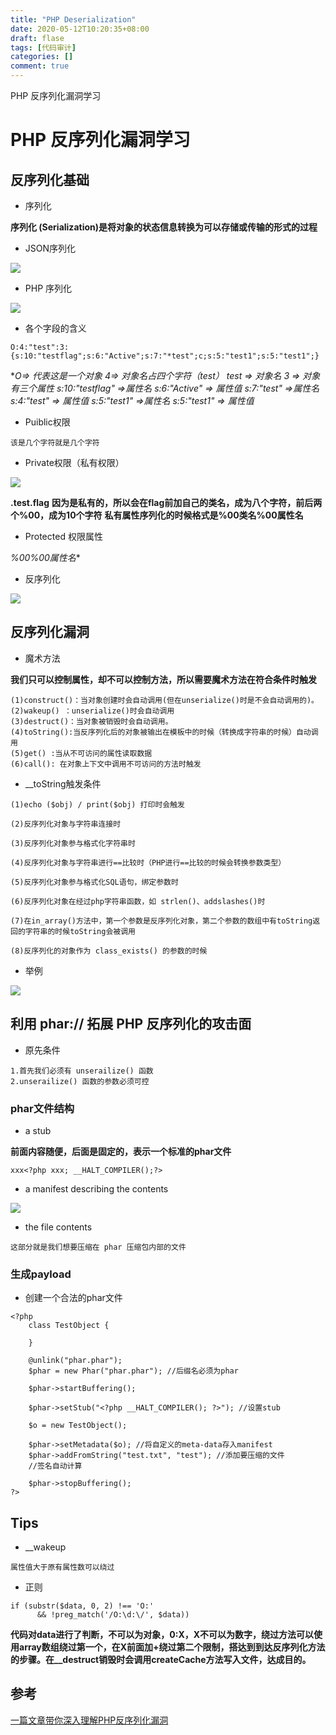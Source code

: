 ```yaml
---
title: "PHP Deserialization"
date: 2020-05-12T10:20:35+08:00
draft: flase
tags: [代码审计]
categories: []
comment: true
---
```

 PHP 反序列化漏洞学习
<!--more-->

# PHP 反序列化漏洞学习

## 反序列化基础

- 序列化

**序列化 (Serialization)是将对象的状态信息转换为可以存储或传输的形式的过程**

- JSON序列化

![](https://maekdown-1300474679.cos.ap-beijing.myqcloud.com/20200511183934.png)

- PHP 序列化

![](https://maekdown-1300474679.cos.ap-beijing.myqcloud.com/20200511193020.png)

- 各个字段的含义

```
O:4:"test":3:{s:10:"testflag";s:6:"Active";s:7:"*test";c;s:5:"test1";s:5:"test1";}
```

**O=> 代表这是一个对象
4=> 对象名占四个字符（test）
test => 对象名
3 => 对象有三个属性
s:10:"testflag" =>属性名
s:6:"Active" => 属性值
s:7:"*test"  =>属性名
s:4:"test" => 属性值
s:5:"test1" =>属性名
s:5:"test1" => 属性值**

- Puiblic权限

```
该是几个字符就是几个字符
```

- Private权限（私有权限）

![](https://maekdown-1300474679.cos.ap-beijing.myqcloud.com/20200511200420.png)

**.test.flag**
**因为是私有的，所以会在flag前加自己的类名，成为八个字符，前后两个%00，成为10个字符**
**私有属性序列化的时候格式是%00类名%00属性名**

- Protected 权限属性

**%00*%00属性名**

- 反序列化

![](https://maekdown-1300474679.cos.ap-beijing.myqcloud.com/20200511202151.png)

## 反序列化漏洞

- 魔术方法

**我们只可以控制属性，却不可以控制方法，所以需要魔术方法在符合条件时触发**

```
(1)construct()：当对象创建时会自动调用(但在unserialize()时是不会自动调用的)。
(2)wakeup() ：unserialize()时会自动调用
(3)destruct()：当对象被销毁时会自动调用。
(4)toString():当反序列化后的对象被输出在模板中的时候（转换成字符串的时候）自动调用
(5)get() :当从不可访问的属性读取数据
(6)call(): 在对象上下文中调用不可访问的方法时触发
```

-  __toString触发条件

```
(1)echo ($obj) / print($obj) 打印时会触发

(2)反序列化对象与字符串连接时

(3)反序列化对象参与格式化字符串时

(4)反序列化对象与字符串进行==比较时（PHP进行==比较的时候会转换参数类型）

(5)反序列化对象参与格式化SQL语句，绑定参数时

(6)反序列化对象在经过php字符串函数，如 strlen()、addslashes()时

(7)在in_array()方法中，第一个参数是反序列化对象，第二个参数的数组中有toString返回的字符串的时候toString会被调用

(8)反序列化的对象作为 class_exists() 的参数的时候
```

- 举例

![](https://maekdown-1300474679.cos.ap-beijing.myqcloud.com/20200511205821.png)

## 利用 phar:// 拓展 PHP 反序列化的攻击面

- 原先条件

```
1.首先我们必须有 unserailize() 函数
2.unserailize() 函数的参数必须可控
```

### phar文件结构

- a stub

**前面内容随便，后面是固定的，表示一个标准的phar文件**
```
xxx<?php xxx; __HALT_COMPILER();?>
```
- a manifest describing the contents

![](https://maekdown-1300474679.cos.ap-beijing.myqcloud.com/20200511212206.png)

- the file contents

```
这部分就是我们想要压缩在 phar 压缩包内部的文件
```

### 生成payload

- 创建一个合法的phar文件

```
<?php
    class TestObject {
    
    }

    @unlink("phar.phar");
    $phar = new Phar("phar.phar"); //后缀名必须为phar

    $phar->startBuffering();

    $phar->setStub("<?php __HALT_COMPILER(); ?>"); //设置stub

    $o = new TestObject();

    $phar->setMetadata($o); //将自定义的meta-data存入manifest
    $phar->addFromString("test.txt", "test"); //添加要压缩的文件
    //签名自动计算

    $phar->stopBuffering();
?>
```

## Tips

- __wakeup

```
属性值大于原有属性数可以绕过
```

- 正则

```
if (substr($data, 0, 2) !== 'O:'
      && !preg_match('/O:\d:\/', $data))

```

**代码对data进行了判断，不可以为对象，0:X，X不可以为数字，绕过方法可以使用array数组绕过第一个，在X前面加+绕过第二个限制，搭达到到达反序列化方法的步骤。在__destruct销毁时会调用createCache方法写入文件，达成目的。**    
                          
## 参考

[一篇文章带你深入理解PHP反序列化漏洞](https://www.k0rz3n.com/2018/11/19/%E4%B8%80%E7%AF%87%E6%96%87%E7%AB%A0%E5%B8%A6%E4%BD%A0%E6%B7%B1%E5%85%A5%E7%90%86%E8%A7%A3PHP%E5%8F%8D%E5%BA%8F%E5%88%97%E5%8C%96%E6%BC%8F%E6%B4%9E/)